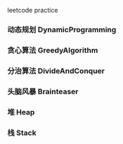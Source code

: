 leetcode practice
### 动态规划 DynamicProgramming
### 贪心算法 GreedyAlgorithm
### 分治算法 DivideAndConquer
### 头脑风暴 Brainteaser
### 堆 Heap
### 栈 Stack